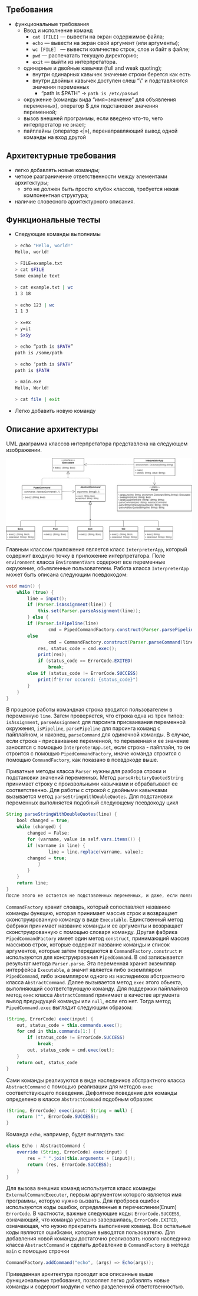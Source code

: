 ## Требования
- функциональные требования
    - Ввод и исполнение команд
        - `cat [FILE]` — вывести на экран содержимое файла;
        - `echo` — вывести на экран свой аргумент (или аргументы);
        - `wc [FILE] ` — вывести количество строк, слов и байт в файле;
        - `pwd` — распечатать текущую директорию;
        - `exit` — выйти из интерпретатора.
    - одинарные и двойные кавычки (full and weak quoting);
        - внутри одинарных кавычек значение строки берется как есть
        - внутри двойных кавычек доступен  слеш “\” и подставляются значения переменных
            - “path is $PATH” -> `path is /etc/passwd`
    - окружение (команды вида “имя=значение” для объявления переменных), оператор $ для подстановки значения переменной;
    - вызов внешней программы, если введено что-то, чего интерпретатор не знает;
    - пайплайны (оператор «|»), перенаправляющий вывод одной команды на вход другой
## Архитектурные требования
- легко добавлять новые команды;
- четкое разграничение ответственности между элементами архитектуры;
    - это не должен быть просто клубок классов, требуется некая компонентная структура;
- наличие словесного архитектурного описания.
## Функциональные тесты
- Следующие команды выполнимы
    ```bash
    > echo "Hello, world!"
    Hello, world!
    ```
    ```bash
    > FILE=example.txt
    > cat $FILE
    Some example text
    ```
    ```bash
    > cat example.txt | wc
    1 3 18
    ```
    ```bash
    > echo 123 | wc
    1 1 3
    ```
    ```bash
    > x=ex
    > y=it
    > $x$y
    ```
    ```bash
    > echo “path is $PATH”
    path is /some/path
    ```
    ```bash
    > echo ‘path is $PATH’
    path is $PATH
    ```
    ```bash
    > main.exe
    Hello, World!
    ```
    
    ```bash
    > cat file | exit
    ```
- Легко добавить новую команду

## Описание архитектуры
UML диаграмма классов интерпретатора представлена на следующем изображении.

![обновите бровзер](img/hw1.png "Диаграмма классов")

Главным классом приложения является класс `InterpreterApp`, который содержит входную точку в приложение интерпретатора. Поле `environment` класса `EnvironmentVars` содержит все переменные окружение, обьявленные пользователем. Работа класса `InterpreterApp` может быть описана следующим псевдокодом:
```java
void main() {
    while (true) {
        line = input();
        if (Parser.isAssignment(line)) {
            this.set(Parser.parseAssignment(line));
        } else {
	    if (Parser.isPipeline(line)
                cmd = PipedCommandFactory.construct(Parser.parsePipeline(line));
	    else
                cmd = CommandFactory.construct(Parser.parseCommand(line));
            res, status_code = cmd.exec();
            print(res);
            if (status_code == ErrorCode.EXITED)
                break;
	    else if (status_code != ErrorCode.SUCCESS)
	    	print(f"Error occured: {status_code}")
        }
    }
}
```
В процессе работы командная строка вводится пользователем в переменную `line`. Затем проверяется, что строка одна из трех типов: `isAssignment`, `parseAssignment` для парсинга присваивания переменной окружения, `isPipeline`, `parsePipeline` для парсинга команд с пайплайном, и наконец, `parseCommand` для одиночной команды. В случае, если строка - присваивание переменной, то переменная и ее значение заносятся с помощью `InterpreterApp.set`, если строка - пайплайн, то он строится с помощью `PipedCommandFactory`, иначе команда строится с помощью `CommandFactory`, как показано в псевдокоде выше.

Приватные методы класса `Parser` нужны для разбора строки и подстановки значений переменных. Метод `parseArbitaryQuotedString` принимает строку с произвольными кавычками и обрабатывает ее соответственно. Для работы с строкой с двойными кавычками вызывается метод `parseStringWithDoubleQuotes`. Для подстановки переменных выполняется подобный следующему псевдокоду цикл
```java
String parseStringWithDoubleQuotes(line) {
    bool changed = true;
    while (changed) {
        changed = False;
        for (varname, value in self.vars.items()) {
	    if (varname in line) {
    	        line = line.replace(varname, value);
		changed = true;
            }
        }
    }
    return line;
}
После этого не остается не подставленных переменных, и даже, если появятся пробелы, методы `parse*` смогут разделить строку по пробелам.
```
`CommandFactory` хранит словарь, который сопоставляет названию команды функцию, которая принимает массив строк и возвращает сконструированную команду в виде `Executable`. Единственный метод фабрики принимает название команды и ее аргументы и возвращает сконструированную с помощью словаря команду. Другая фабрика `PipedCommandFactory` имеет один метод `construct`, принимающий массив массивов строк, которые содержат название команды и список аргументов, которые затем передаются в `CommandFactory.construct` и используются для конструирования `PipedCommand`.
В `cmd` записывается результат метода `Parser.parse`. Эта переменная хранит экземпляр интерфейса `Executable`, а значит является либо экземпляром `PipedCommand`, либо экземпляром одного из наследников абстрактного класса `AbstractCommand`. Далее вызывается метод `exec` этого обьекта, выполняющий соответствующую команду. Для поддержки пайплайнов метод `exec` класса `AbstractCommand` принимает в качестве аргумента вывод предыдущей команды или `null`, если его нет. Тогда метод `PipedCommand.exec` выглядит следующим образом:
```java
(String, ErrorCode) exec(input) {
    out, status_code = this.commands.exec();
    for cmd in this.commands[1:] {
        if (status_code != ErrorCode.SUCCESS)
            break;
        out, status_code = cmd.exec(out);
    }
    return out, status_code
}
```
Сами команды реализуются в виде наследников абстрактного класса `AbstractCommand` с помощью реализации для методов `exec` соответствующего поведения. Дефолтное поведение для команды определено в классе `AbstractCommand` подобным образом:
```java
(String, ErrorCode) exec(input: String = null) {
    return ("", ErrorCode.SUCCESS);
}
```
Команда `echo`, например, будет выглядеть так:
```java
class Echo : AbstractCommand {
    override (String, ErrorCode) exec(input) {
        res = " ".join(this.arguments + [input]);
        return (res, ErrorCode.SUCCESS);
    }
}
```
Для вызова внешних команд используется класс команды `ExternalCommandExecuter`, первым аргументом которого является имя программы, которую нужно вызвать.
Для проброса ошибок используются коды ошибок, определенные в перечислении(Enum) `ErrorCode`. В частности, важные следующие коды: `ErrorCode.SUCCESS`, означающий, что команда успешно завершилась, `ErrorCode.EXITED`, означающая, что нужно прекратить выполнение команд. Все остальные коды являются ошибками, которые выводятся пользователю.
Для добавления новой команды достаточно реализовать нового наследника класса `AbstractCommand` и сделать добавление в `CommandFactory` в методе `main` с помощью строчки
```java
CommandFactory.addCommand("echo", (args) => Echo(args));
```

Приведенная архитектура проходит все описанные выше функциональные требования, позволяет легко добавлять новые команды и содержит модули с четко разделенной ответственностью.

